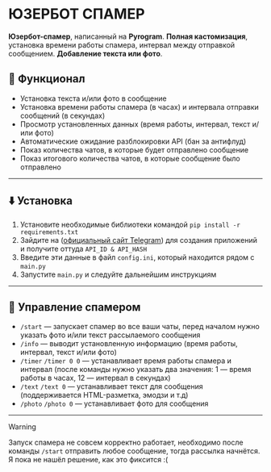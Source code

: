 # ЮЗЕРБОТ СПАМЕР
**Юзербот-спамер**, написанный на **Pyrogram**. **Полная кастомизация**, установка времени работы спамера, интервал между отправкой сообщением. **Добавление текста или фото**.

## 🔎 Функционал
+ Установка текста и/или фото в сообщение
+ Установка времени работы спамера (в часах) и интервала отправки сообщений (в секундах)
+ Просмотр установленных данных (время работы, интервал, текст и/или фото)
+ Автоматические ожидание разблокировки API (бан за антифлуд)
+ Показ количества чатов, в которые будет отправлено сообщение
+ Показ итогового количества чатов, в которые сообщение было отправлено
---
## ⬇️ Установка
1. Установите необходимые библиотеки командой `pip install -r requirements.txt`
2. Зайдите на ([официальный сайт Telegram](https://my.telegram.org/apps)) для создания приложений и получите оттуда `API_ID & API_HASH`
3. Введите эти данные в файл `config.ini`, который находится рядом с `main.py`
4. Запустите `main.py` и следуйте дальнейшим инструкциям
---
## 📝 Управление спамером
+ `/start` — запускает спамер во все ваши чаты, перед началом нужно указать фото и/или текст рассылаемого сообщения
+ `/info` — выводит установленную информацию (время работы, интервал, текст и/или фото)
+ `/timer` `/timer 0 0` — устанавливает время работы спамера и интервал (после команды нужно указать два значения: 1 — время работы в часах, 12 — интервал в секундах)
+ `/text` `/text 0` — устанавливает текст для сообщения (поддерживается HTML-разметка, эмодзи и т.д)
+ `/photo` `/photo 0` — устанавливает фото для сообщения
---
> [!WARNING]
> Запуск спамера не совсем корректно работает, необходимо после команды `/start` отправить любое сообщение, тогда рассылка начнётся. Я пока не нашёл решение, как это фиксится :( 


